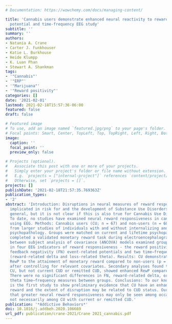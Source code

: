 ```yaml
---
# Documentation: https://wowchemy.com/docs/managing-content/

title: 'Cannabis users demonstrate enhanced neural reactivity to reward: An event-related
  potential and time-frequency EEG study'
subtitle: ''
summary: ''
authors:
- Natania A. Crane
- Carter J. Funkhouser
- Katie L. Burkhouse
- Heide Klumpp
- K. Luan Phan
- Stewart A. Shankman
tags:
- '"Cannabis"'
- '"ERP"'
- '"Marijuana"'
- '"Reward positivity"'
categories: []
date: '2021-02-01'
lastmod: 2021-02-18T15:57:36-06:00
featured: false
draft: false

# Featured image
# To use, add an image named `featured.jpg/png` to your page's folder.
# Focal points: Smart, Center, TopLeft, Top, TopRight, Left, Right, BottomLeft, Bottom, BottomRight.
image:
  caption: ''
  focal_point: ''
  preview_only: false

# Projects (optional).
#   Associate this post with one or more of your projects.
#   Simply enter your project's folder or file name without extension.
#   E.g. `projects = ["internal-project"]` references `content/project/deep-learning/index.md`.
#   Otherwise, set `projects = []`.
projects: []
publishDate: '2021-02-18T21:57:35.769363Z'
publication_types:
- '2'
abstract: 'Introduction: Disruptions in neural measures of reward responsiveness are
  implicated in risk for and the development of Substance Use Disorders (SUDs) in
  general, but it is not clear if this is also true for Cannabis Use Disorder (CUD).
  To date, no studies have examined neural reward responsiveness in cannabis users
  using EEG. Methods: Cannabis users (CU; n = 67) and non-users (n = 60) were drawn
  from larger studies of individuals with and without internalizing and externalizing
  psychopathology. Groups were matched on current and lifetime psychopathology. Participants
  completed a validated monetary reward task during electroencephalogram (EEG). One-way
  between subject analysis of covariance (ANCOVA) models examined group differences
  in four EEG indicators of reward responsiveness - the reward positivity (RewP) and
  feedback negativity (FN) event-related potentials and two time–frequency measures
  (reward-related delta and loss-related theta). Results: CU demonstrated an enhanced
  RewP to the attainment of monetary reward compared to non-users (p = .004), even
  after controlling for relevant covariates. Secondary analyses found that occasional
  CU, but not current CUD or remitted CUD, showed enhanced RewP compared to non-users.
  There were no significant differences in FN, reward-related delta, or loss-related
  theta time–frequency measures between groups. Conclusions: To our knowledge, this
  is the first study to show preliminary evidence that CU have an enhanced RewP to
  reward and the extent of disruption may be related to CUD status. Our findings suggest
  that greater neural reward responsiveness may only be seen among occasional CU,
  not necessarily among CU with current or remitted CUD.'
publication: '*Addictive Behaviors*'
doi: 10.1016/j.addbeh.2020.106669
url_pdf: publication/crane-2021/Crane 2021_cannabis.pdf
---
```

